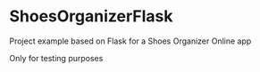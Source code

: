 # ShoesOrganizerFlask
Project example based on Flask for a Shoes Organizer Online app

Only for testing purposes
